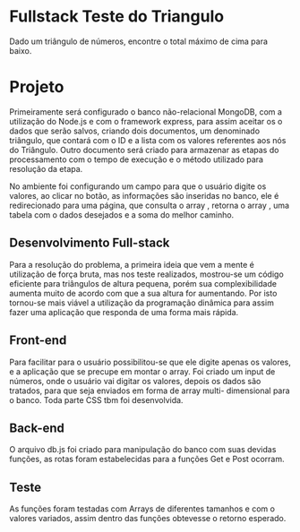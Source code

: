 # Fullstack Teste do Triangulo
Dado um triângulo de números, encontre o total máximo de cima para baixo.
# Projeto
Primeiramente será configurado o banco não-relacional MongoDB, com a utilização do Node.js e com o framework express, para assim aceitar os 
o dados que serão salvos, criando dois documentos, um denominado triângulo, que contará com o ID e a lista com os valores referentes aos nós do Triângulo.
Outro documento será criado para armazenar as etapas do processamento com o tempo de execução e o método utilizado para resolução da etapa.

No ambiente foi configurando um campo para que o usuário digite os valores, ao clicar no botão, as informações são inseridas no banco, ele é redirecionado para uma página, que consulta o array , retorna o array , uma tabela com o dados desejados e a soma do melhor caminho.

## Desenvolvimento Full-stack

Para a resolução do problema, a primeira ideia que vem a mente é utilização de força bruta, mas nos teste realizados, mostrou-se um código eficiente para triângulos de altura pequena, porém sua complexibilidade aumenta muito de acordo com que a sua altura for aumentando.
Por isto tornou-se mais viável a utilização da programação dinâmica para assim fazer uma aplicação que responda de uma forma mais rápida.

## Front-end
Para facilitar para o usuário possibilitou-se que ele digite apenas os valores, e a aplicação que se precupe em montar o array. Foi criado um input de números, onde o usuário vai digitar os valores, depois os dados são tratados, para que seja enviados em forma de array multi- dimensional para o banco. Toda parte CSS tbm foi desenvolvida.

## Back-end
O arquivo db.js foi criado para manipulação do banco com suas devidas funções, as rotas foram estabelecidas para a funções Get e Post ocorram.

## Teste

As funções foram testadas com Arrays de diferentes tamanhos e com o valores variados, assim dentro das funções obtevesse o retorno esperado.




